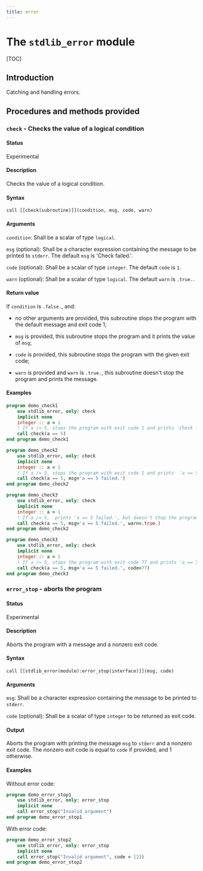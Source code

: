 ```yaml
---
title: error
---
```


# The `stdlib_error` module

[TOC]

## Introduction

Catching and handling errors.

## Procedures and methods provided


### `check` - Checks the value of a logical condition

#### Status

Experimental

#### Description

Checks the value of a logical condition.

#### Syntax

`call [[check(subroutine)]](condition, msg, code, warn)`


#### Arguments

`condition`: Shall be a scalar of type `logical`.

`msg` (optional): Shall be a character expression containing the message to be printed to `stderr`. The default `msg` is 'Check failed.'.

`code` (optional): Shall be a scalar of type `integer`. The default `code` is `1`.

`warn` (optional): Shall be a scalar of type `logical`. The default `warn` is `.true.`.

#### Return value

If `condition` is `.false.`, and:

 * no other arguments are provided, this subroutine stops the program with the default message and exit code 1;

 * `msg` is provided, this subroutine stops the program and it prints the value of `msg`;

 * `code` is provided, this subroutine stops the program with the given exit code;

 * `warn` is provided and `warn` is `.true.`, this subroutine doesn't stop the program and prints the message.

#### Examples

```fortran
program demo_check1
    use stdlib_error, only: check
    implicit none
    integer :: a = 1
    ! If a /= 5, stops the program with exit code 1 and prints 'Check failed.'
    call check(a == 5)
end program demo_check1
```
```fortran
program demo_check2
    use stdlib_error, only: check
    implicit none
    integer :: a = 1
    ! If a /= 5, stops the program with exit code 1 and prints  'a == 5 failed.'
    call check(a == 5, msg='a == 5 failed.')
end program demo_check2
```
```fortran
program demo_check3
    use stdlib_error, only: check
    implicit none
    integer :: a = 1
    ! If a /= 5,  prints 'a == 5 failed.', but doesn't stop the program.
    call check(a == 5, msg='a == 5 failed.', warn=.true.)
end program demo_check2
```
```fortran
program demo_check3
    use stdlib_error, only: check
    implicit none
    integer :: a = 1
    ! If a /= 5, stops the program with exit code 77 and prints 'a == 5 failed.'
    call check(a == 5, msg='a == 5 failed.', code=77)
end program demo_check3
```

### `error_stop` - aborts the program

#### Status

Experimental

#### Description

Aborts the program with a message and a nonzero exit code.

#### Syntax

`call [[stdlib_error(module):error_stop(interface)]](msg, code)`

#### Arguments

`msg`: Shall be a character expression containing the message to be printed to `stderr`.

`code` (optional): Shall be a scalar of type `integer` to be returned as exit code.

#### Output

Aborts the program with printing the message `msg` to `stderr` and a nonzero exit code. The nonzero exit code is equal to `code` if provided, and 1 otherwise.

#### Examples

Without error code:

```fortran
program demo_error_stop1
    use stdlib_error, only: error_stop
    implicit none
    call error_stop("Invalid argument")
end program demo_error_stop1
```

With error code:

```fortran
program demo_error_stop2
    use stdlib_error, only: error_stop
    implicit none
    call error_stop("Invalid argument", code = 123)
end program demo_error_stop2
```
